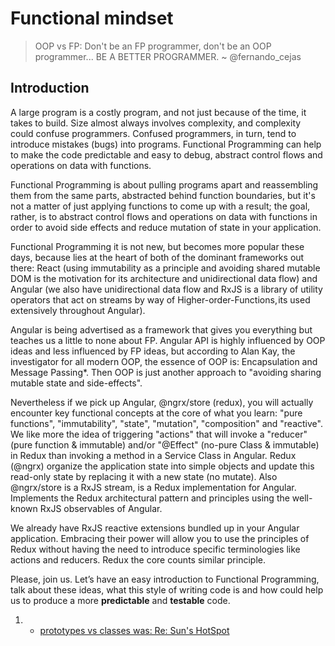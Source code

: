 # Functional mindset

> OOP vs FP: Don't be an FP programmer, don't be an OOP programmer... BE A BETTER PROGRAMMER.
~ @fernando_cejas

## Introduction
<p>
A large program is a costly program, and not just because of the time, it takes to build. Size almost always involves complexity, and complexity could confuse programmers. Confused programmers, in turn, tend to introduce mistakes (bugs) into programs. Functional Programming can help to make the code predictable and easy to debug, abstract control flows and operations on data with functions.

Functional Programming is about pulling programs apart and reassembling them from the same parts, abstracted behind function boundaries, but it's not a matter of just applying functions to come up with a result; the goal, rather, is to abstract control flows and operations on data with functions in order to avoid side effects and reduce mutation of state in your application.

Functional Programming it is not new, but becomes more popular these days, because lies at the heart of both of the dominant frameworks out there: React (using immutability as a principle and avoiding shared mutable DOM is 
the motivation for its architecture and unidirectional data flow) and Angular (we also have unidirectional data flow and RxJS is a library of utility operators that act on streams by way of Higher-order-Functions, its used extensively throughout Angular). 

Angular is being advertised as a framework that gives you everything but teaches us a little to none about FP. Angular API is highly influenced by OOP ideas and less influenced by FP ideas, but according to Alan Kay, the investigator for all modern OOP, the essence of OOP is: Encapsulation and Message Passing*. Then OOP is just another approach to "avoiding sharing mutable state and side-effects".

Nevertheless if we pick up Angular, @ngrx/store (redux), you will actually encounter key functional concepts at the core of what you learn: "pure functions", "immutability", "state", "mutation", "composition" and "reactive". We like more the idea of triggering "actions" that will invoke a "reducer" (pure function & immutable) and/or "@Effect" (no-pure Class & immutable) in Redux than invoking a method in a Service Class in Angular. Redux (@ngrx) organize the application state into simple objects and update this read-only state by replacing it with a new state (no mutate). Also @ngrx/store is a RxJS stream, is a Redux implementation for Angular. Implements the Redux architectural pattern and principles using the well-known RxJS observables of Angular.

We already have RxJS reactive extensions bundled up in your Angular application. Embracing their power will allow you to use the principles of Redux without having the need to introduce specific terminologies like actions and reducers.
Redux the core counts similar principle. 

Please, join us. Let’s have an easy introduction to Functional Programming, talk about these ideas, what this style of writing code is and how could help us to produce a more **predictable** and **testable** code.
</p>

1. * <a href="http://lists.squeakfoundation.org/pipermail/squeak-dev/1998-October/017019.html">prototypes vs classes was: Re: Sun's HotSpot</a>
  

